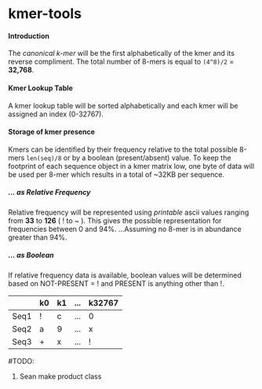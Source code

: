# kmer-tools

#### Introduction
The *canonical k-mer* will be the first alphabetically of the kmer and its reverse compliment.
The total number of 8-mers is equal to `(4^8)/2` = **32,768**.

#### Kmer Lookup Table
A kmer lookup table will be sorted alphabetically and each kmer will be assigned an index (0-32767). 

#### Storage of kmer presence
Kmers can be identified by their frequency relative to the total possible 8-mers `len(seq)/8` or by a boolean (present/absent) value.  To keep the footprint of each sequence object in a kmer matrix low, one byte of data will be used per 8-mer which results in a total of ~32KB per sequence.

##### ... as Relative Frequency
Relative frequency will be represented using *printable* ascii values ranging from **33** to **126** ( ! to ~ ).
This gives the possible representation for frequencies between 0 and 94%. ...Assuming no 8-mer is in abundance greater than 94%.
##### ... as Boolean
If relative frequency data is available, boolean values will be determined based on NOT-PRESENT = ! and PRESENT is anything other than !.


|      | k0 | k1 | ... | k32767 |
|------|----|----|-----|--------|
| Seq1 | !  | c  | ... | 0      |
| Seq2 | a  | 9  | ... | x      |
| Seq3 | +  | x  | ... | !      |


#TODO: 
1. Sean make product class
